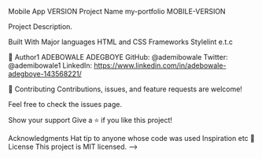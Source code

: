 Mobile App VERSION
Project Name
my-portfolio
MOBILE-VERSION

 Project Description.

Built With
Major languages HTML and CSS
Frameworks
Stylelint e.t.c

👤 Author1
ADEBOWALE ADEGBOYE
GitHub: @ademibowale
Twitter: @ademibowale1
LinkedIn: https://www.linkedin.com/in/adebowale-adegboye-143568221/

🤝 Contributing
Contributions, issues, and feature requests are welcome!

Feel free to check the issues page.

Show your support
Give a ⭐ if you like this project!

Acknowledgments
Hat tip to anyone whose code was used
Inspiration
etc
📝 License
This project is MIT licensed. -->
